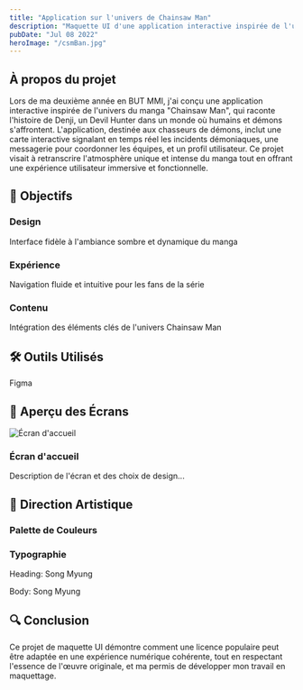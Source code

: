 ```yaml
---
title: "Application sur l'univers de Chainsaw Man"
description: "Maquette UI d'une application interactive inspirée de l'univers de Chainsaw Man"
pubDate: "Jul 08 2022"
heroImage: "/csmBan.jpg"
---
```


<div class="bg-gray-800/30 p-8 rounded-xl border border-violet-400/20 mb-12">
    <h2 class="text-2xl font-bold text-violet-400 mb-4">À propos du projet</h2>
    <p>Lors de ma deuxième année en BUT MMI, j'ai conçu une application interactive inspirée de l'univers du manga "Chainsaw Man", qui raconte l'histoire de Denji, un Devil Hunter dans un monde où humains et démons s'affrontent. L'application, destinée aux chasseurs de démons, inclut une carte interactive signalant en temps réel les incidents démoniaques, une messagerie pour coordonner les équipes, et un profil utilisateur. Ce projet visait à retranscrire l'atmosphère unique et intense du manga tout en offrant une expérience utilisateur immersive et fonctionnelle.</p>
</div>

## 🎯 Objectifs

<div class="grid md:grid-cols-3 gap-6 my-8">
    <div class="bg-gray-800/30 p-6 rounded-xl border border-violet-400/20">
        <h3 class="text-lg font-bold text-violet-400 mb-2">Design</h3>
        <p>Interface fidèle à l'ambiance sombre et dynamique du manga</p>
    </div>
    <div class="bg-gray-800/30 p-6 rounded-xl border border-violet-400/20">
        <h3 class="text-lg font-bold text-violet-400 mb-2">Expérience</h3>
        <p>Navigation fluide et intuitive pour les fans de la série</p>
    </div>
    <div class="bg-gray-800/30 p-6 rounded-xl border border-violet-400/20">
        <h3 class="text-lg font-bold text-violet-400 mb-2">Contenu</h3>
        <p>Intégration des éléments clés de l'univers Chainsaw Man</p>
    </div>
</div>

## 🛠️ Outils Utilisés

<div class="flex flex-wrap gap-4 my-8">
    <span class="px-4 py-2 bg-violet-400/10 text-violet-400 rounded-full">Figma</span>
</div>

## 📱 Aperçu des Écrans

<div class="space-y-12 my-8">
    <div class="border border-violet-400/20 rounded-xl overflow-hidden">
        <img src="/screen1.jpg" alt="Écran d'accueil" class="w-full" />
        <div class="p-4 bg-gray-800/30">
            <h3 class="text-lg font-bold text-violet-400">Écran d'accueil</h3>
            <p class="text-gray-300">Description de l'écran et des choix de design...</p>
        </div>
    </div>
    
</div>

## 🎨 Direction Artistique

<div class="grid md:grid-cols-2 gap-6 my-8">
    <div class="bg-gray-800/30 p-6 rounded-xl border border-violet-400/20">
        <h3 class="text-lg font-bold text-violet-400 mb-4">Palette de Couleurs</h3>
        <div class="flex gap-4">
            <div class="w-12 h-12 rounded-full bg-gray-900"></div>
            <div class="w-12 h-12 rounded-full bg-gray-100"></div>
            <div class="w-12 h-12 rounded-full bg-orange-800"></div>
            <div class="w-12 h-12 rounded-full bg-orange-500"></div>
            <div class="w-12 h-12 rounded-full bg-orange-300"></div>
        </div>
    </div>
    <div class="bg-gray-800/30 p-6 rounded-xl border border-violet-400/20">
        <h3 class="text-lg font-bold text-violet-400 mb-4">Typographie</h3>
        <p class="font-bold">Heading: Song Myung</p>
        <p>Body: Song Myung</p>
    </div>
</div>

## 🔍 Conclusion

<div class="bg-gradient-to-r from-violet-600/20 to-violet-400/20 rounded-xl p-8 my-12">
    <p class="text-lg">
        Ce projet de maquette UI démontre comment une licence populaire peut être adaptée en une expérience numérique cohérente, tout en respectant l'essence de l'œuvre originale, et ma permis de développer mon travail en maquettage.
    </p>
</div>
